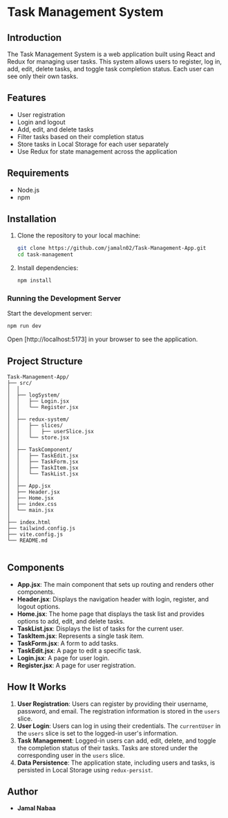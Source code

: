 # Task Management System


## Introduction

The Task Management System is a web application built using React and Redux for managing user tasks. This system allows users to register, log in, add, edit, delete tasks, and toggle task completion status. Each user can see only their own tasks.

## Features

- User registration
- Login and logout
- Add, edit, and delete tasks
- Filter tasks based on their completion status
- Store tasks in Local Storage for each user separately
- Use Redux for state management across the application

## Requirements

- Node.js
- npm

## Installation

1. Clone the repository to your local machine:
   ```bash
   git clone https://github.com/jamaln02/Task-Management-App.git
   cd task-management

2. Install dependencies:

   ```bash
   npm install
   ```

### Running the Development Server

Start the development server:

```bash
npm run dev
```

Open [http://localhost:5173] in your browser to see the application.

## Project Structure

```
Task-Management-App/
├── src/
│  │
│  ├── logSystem/
│  │   ├── Login.jsx
│  │   └── Register.jsx
│  │
│  ├── redux-system/
│  │   ├── slices/
│  │   │   ├── userSlice.jsx
│  │   └── store.jsx
│  │
│  ├── TaskComponent/
│  │   ├── TaskEdit.jsx
│  │   ├── TaskForm.jsx
│  │   ├── TaskItem.jsx
│  │   └── TaskList.jsx
│  │  
│  ├── App.jsx
│  ├── Header.jsx
│  ├── Home.jsx
│  ├── index.css
│  └── main.jsx
│
├── index.html
├── tailwind.config.js
├── vite.config.js
└── README.md


```


## Components

- **App.jsx**: The main component that sets up routing and renders other components.
- **Header.jsx**: Displays the navigation header with login, register, and logout options.
- **Home.jsx**: The home page that displays the task list and provides options to add, edit, and delete tasks.
- **TaskList.jsx**: Displays the list of tasks for the current user.
- **TaskItem.jsx**: Represents a single task item.
- **TaskForm.jsx**: A form to add tasks.
- **TaskEdit.jsx**: A page to edit a specific task.
- **Login.jsx**: A page for user login.
- **Register.jsx**: A page for user registration.


## How It Works

1. **User Registration**: Users can register by providing their username, password, and email. The registration information is stored in the `users` slice.
2. **User Login**: Users can log in using their credentials. The `currentUser` in the `users` slice is set to the logged-in user's information.
3. **Task Management**: Logged-in users can add, edit, delete, and toggle the completion status of their tasks. Tasks are stored under the corresponding user in the `users` slice.
4. **Data Persistence**: The application state, including users and tasks, is persisted in Local Storage using `redux-persist`.


## Author

- **Jamal Nabaa**
#

